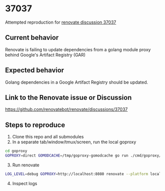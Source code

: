 # 37037

Attempted reproduction for [renovate discussion 37037](https://github.com/renovatebot/renovate/discussions/37037)

## Current behavior

Renovate is failing to update dependencies from a golang module proxy behind Google's Artifact Registry (GAR)

## Expected behavior

Golang dependencies in a Google Artifact Registry should be updated.

## Link to the Renovate issue or Discussion

https://github.com/renovatebot/renovate/discussions/37037

## Steps to reproduce

1. Clone this repo and all submodules
2. In a separate tab/window/tmux/screen, run the local goproxy

```sh
cd goproxy
GOPROXY=direct GOMODCACHE=/tmp/goproxy-gomodcache go run ./cmd/goproxy/... server --address localhost:8080
```

3. Run renovate

```sh
LOG_LEVEL=debug GOPROXY=http://localhost:8080 renovate --platform local --enabled-managers gomod
```

4. Inspect logs
